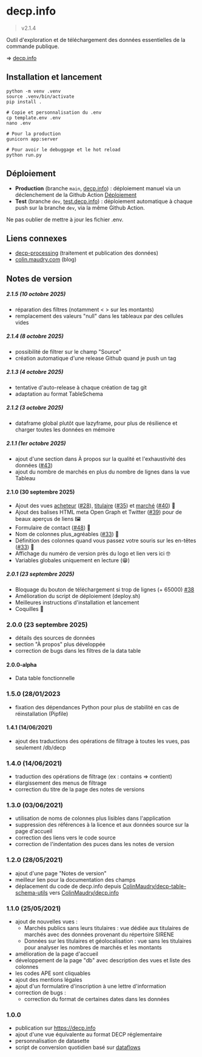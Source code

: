 # decp.info

> v2.1.4

Outil d'exploration et de téléchargement des données essentielles de la commande publique.

=> [decp.info](https://decp.info)

## Installation et lancement

```shell
python -m venv .venv
source .venv/bin/activate
pip install .

# Copie et personnalisation du .env
cp template.env .env
nano .env

# Pour la production
gunicorn app:server

# Pour avoir le debuggage et le hot reload
python run.py
```

## Déploiement

- **Production** (branche `main`, [decp.info](https://decp.info)) : déploiement manuel via un déclenchement de la Github Action [Déploiement](https://github.com/ColinMaudry/decp.info/actions/workflows/deploy.yaml)
- **Test** (branche `dev`, [test.decp.info](https://test.decp.info)) : déploiement automatique à chaque push sur la branche `dev`, via la même Github Action.

Ne pas oublier de mettre à jour les fichier .env.

## Liens connexes

- [decp-processing](https://github.com/ColinMaudry/decp-processing) (traitement et publication des données)
- [colin.maudry.com](https://colin.maudry.com) (blog)

## Notes de version

##### 2.1.5 (10 octobre 2025)

- réparation des filtres (notamment < > sur les montants)
- remplacement des valeurs "null" dans les tableaux par des cellules vides

##### 2.1.4 (8 octobre 2025)

- possibilité de filtrer sur le champ "Source"
- création automatique d'une release Github quand je push un tag

##### 2.1.3 (4 octobre 2025)

- tentative d'auto-release à chaque création de tag git
- adaptation au format TableSchema

##### 2.1.2 (3 octobre 2025)

- dataframe global plutôt que lazyframe, pour plus de résilience et charger toutes les données en mémoire

##### 2.1.1 (1er octobre 2025)

- ajout d'une section dans À propos sur la qualité et l'exhaustivité des données ([#43](https://github.com/ColinMaudry/decp.info/issues/43))
- ajout du nombre de marchés en plus du nombre de lignes dans la vue Tableau

#### 2.1.0 (30 septembre 2025)

- Ajout des vues [acheteur](https://decp.info/acheteurs/24350013900189) ([#28](https://github.com/ColinMaudry/decp.info/issues/28)), [titulaire](https://decp.info/titulaires/51903758414786) ([#35](https://github.com/ColinMaudry/decp.info/issues/35)) et [marché](https://decp.info/marches/532239472000482025S00004) ([#40](https://github.com/ColinMaudry/decp.info/issues/40)) 🔎
- Ajout des balises HTML meta Open Graph et Twitter ([#39](https://github.com/ColinMaudry/decp.info/issues/39)) pour de beaux aperçus de liens 🖼️
- Formulaire de contact ([#48](https://github.com/ColinMaudry/decp.info/issues/48)) 📨
- Nom de colonnes plus_agréables ([#33](https://github.com/ColinMaudry/decp.info/issues/33)) 💅
- Définition des colonnes quand vous passez votre souris sur les en-têtes ([#33](https://github.com/ColinMaudry/decp.info/issues/33)) 📖
- Affichage du numéro de version près du logo et lien vers ici 🤓
- Variables globales uniquement en lecture (😁)

##### 2.0.1 (23 septembre 2025)

- Bloquage du bouton de téléchargement si trop de lignes (+ 65000) [#38](https://github.com/ColinMaudry/decp.info/issues/38)
- Amélioration du script de déploiement (deploy.sh)
- Meilleures instructions d'installation et lancement
- Coquilles 🐚

### 2.0.0 (23 septembre 2025)

- détails des sources de données
- section "À propos" plus développée
- correction de bugs dans les filtres de la data table

#### 2.0.0-alpha

- Data table fonctionnelle

### 1.5.0 (28/01/2023

- fixation des dépendances Python pour plus de stabilité en cas de réinstallation (Pipfile)

#### 1.4.1 (14/06/2021)

- ajout des traductions des opérations de filtrage à toutes les vues, pas seulement /db/decp

### 1.4.0 (14/06/2021)

- traduction des opérations de filtrage (ex : contains => contient)
- élargissement des menus de filtrage
- correction du titre de la page des notes de versions

### 1.3.0 (03/06/2021)

- utilisation de noms de colonnes plus lisibles dans l'application
- suppression des références à la licence et aux données source sur la page d'accueil
- correction des liens vers le code source
- correction de l'indentation des puces dans les notes de version

### 1.2.0 (28/05/2021)

- ajout d'une page "Notes de version"
- meilleur lien pour la documentation des champs
- déplacement du code de decp.info depuis [ColinMaudry/decp-table-schema-utils](https://github.com/ColinMaudry/decp-table-schema-utils) vers [ColinMaudry/decp.info](https://github.com/ColinMaudry/decp.info)

### 1.1.0 (25/05/2021)

- ajout de nouvelles vues :
  - Marchés publics sans leurs titulaires : vue dédiée aux titulaires de marchés avec des données provenant du répertoire SIRENE
  - Données sur les titulaires et géolocalisation : vue sans les titulaires pour analyser les nombres de marchés et les montants
- amélioration de la page d'accueil
- développement de la page "db" avec description des vues et liste des colonnes
- les codes APE sont cliquables
- ajout des mentions légales
- ajout d'un formulatire d'inscription à une lettre d'information
- correction de bugs :
  - correction du format de certaines dates dans les données

### 1.0.0

- publication sur https://decp.info
- ajout d'une vue équivalente au format DECP réglementaire
- personnalisation de datasette
- script de conversion quotidien basé sur [dataflows](https://github.com/datahq/dataflows)
